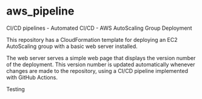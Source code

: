 # aws_pipeline
CI/CD pipelines - Automated CI/CD - AWS AutoScaling Group Deployment

This repository has a CloudFormation template for deploying an EC2 AutoScaling group with a basic web server installed.

The web server serves a simple web page that displays the version number of the deployment. 
This version number is updated automatically whenever changes are made to the repository, 
using a CI/CD pipeline implemented with GitHub Actions.

Testing

